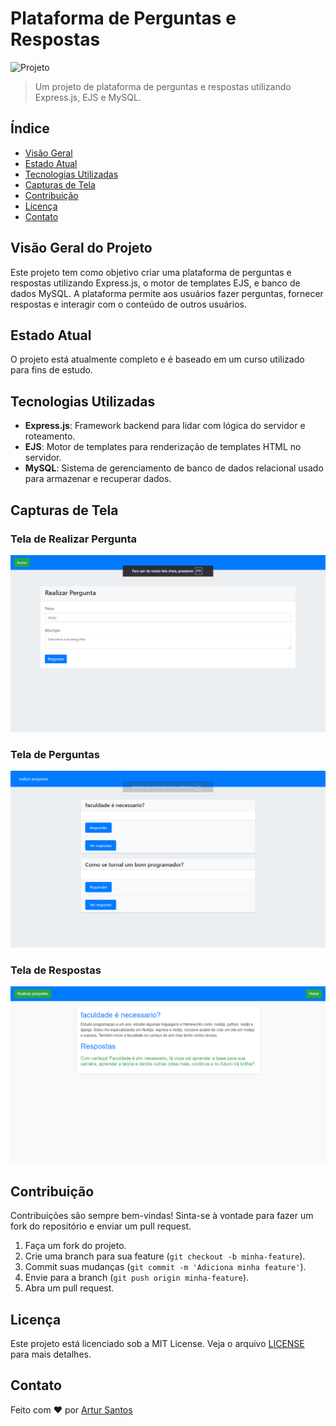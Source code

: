 # Plataforma de Perguntas e Respostas

![Projeto](images/screenshot.png)

> Um projeto de plataforma de perguntas e respostas utilizando Express.js, EJS e MySQL.

## Índice

- [Visão Geral](#visão-geral-do-projeto)
- [Estado Atual](#estado-atual)
- [Tecnologias Utilizadas](#tecnologias-utilizadas)
- [Capturas de Tela](#capturas-de-tela)
- [Contribuição](#contribuição)
- [Licença](#licença)
- [Contato](#contato)

## Visão Geral do Projeto

Este projeto tem como objetivo criar uma plataforma de perguntas e respostas utilizando Express.js, o motor de templates EJS, e banco de dados MySQL. A plataforma permite aos usuários fazer perguntas, fornecer respostas e interagir com o conteúdo de outros usuários.

## Estado Atual

O projeto está atualmente completo e é baseado em um curso utilizado para fins de estudo.

## Tecnologias Utilizadas

- **Express.js**: Framework backend para lidar com lógica do servidor e roteamento.
- **EJS**: Motor de templates para renderização de templates HTML no servidor.
- **MySQL**: Sistema de gerenciamento de banco de dados relacional usado para armazenar e recuperar dados.

## Capturas de Tela

### Tela de Realizar Pergunta
![Tela de Realizar Pergunta](images/realizarpergunta.png)

### Tela de Perguntas
![Tela de Perguntas](images/perguntas.png)

### Tela de Respostas
![Tela de Respostas](images/respostas.png)

## Contribuição

Contribuições são sempre bem-vindas! Sinta-se à vontade para fazer um fork do repositório e enviar um pull request.

1. Faça um fork do projeto.
2. Crie uma branch para sua feature (`git checkout -b minha-feature`).
3. Commit suas mudanças (`git commit -m 'Adiciona minha feature'`).
4. Envie para a branch (`git push origin minha-feature`).
5. Abra um pull request.

## Licença

Este projeto está licenciado sob a MIT License. Veja o arquivo [LICENSE](LICENSE) para mais detalhes.

## Contato

Feito com ❤️ por [Artur Santos](https://www.linkedin.com/in/artur-santos-6035862a0)
